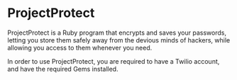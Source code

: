 # ProjectProtect

ProjectProtect is a Ruby program that encrypts and saves your passwords, letting you store them safely away from the devious minds of hackers, while allowing you access to them whenever you need.

In order to use ProjectProtect, you are required to have a Twilio account, and have the required Gems installed.
